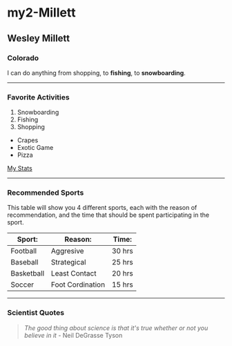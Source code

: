 # my2-Millett

## Wesley Millett
### Colorado
I can do anything from shopping, to __fishing__, to __snowboarding__.

---
### Favorite Activities
  1. Snowboarding
  2. Fishing
  3. Shopping

* Crapes
* Exotic Game
* Pizza

[My Stats](MyStats.md)

---
### Recommended Sports
This table will show you 4 different sports, each with the reason of
recommendation, and the time that should be spent participating in the sport.

| Sport:     | Reason:          | Time:  |
| ---------- | ---------------- | ------ |
| Football   | Aggresive        | 30 hrs |
| Baseball   | Strategical      | 25 hrs |
| Basketball | Least Contact    | 20 hrs |
| Soccer     | Foot Cordination | 15 hrs |

---
### Scientist Quotes
> _The good thing about science
is that it's true 
whether or not you believe in it_ - Neil DeGrasse Tyson